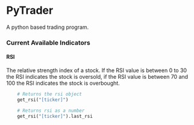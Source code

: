# PyTrader
A python based trading program.

<p>

### Current Available Indicators

#### RSI
The relative strength index of a stock. If the RSI value is between 0 to 30 the RSI indicates the stock is oversold, if the RSI value is between 70 and 100 the RSI indicates the stock is overbought.

```python
    # Returns the rsi object
    get_rsi("[ticker]")

    # Returns rsi as a number
    get_rsi("[ticker]").last_rsi
```
</p>